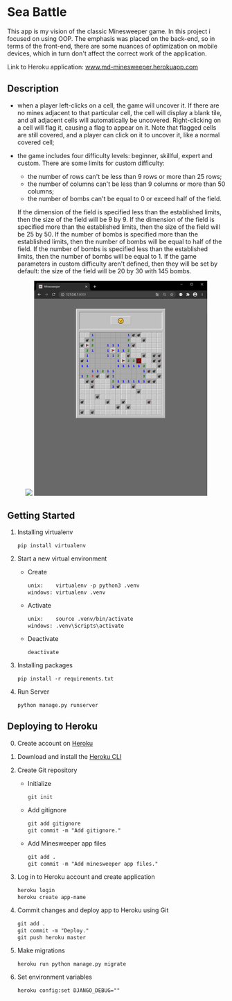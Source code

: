 # Sea Battle

This app is my vision of the classic Minesweeper game. In this project i focused on using OOP. The emphasis was placed on the back-end, so in terms of the front-end, there are some nuances of optimization on mobile devices, which in turn don't affect the correct work of the application.

Link to Heroku application: www.md-minesweeper.herokuapp.com  

## Description

- when a player left-clicks on a cell, the game will uncover it. If there are no mines adjacent to that particular cell, 
the cell will display a blank tile, and all adjacent cells will automatically be uncovered. Right-clicking on a cell 
will flag it, causing a flag to appear on it. Note that flagged cells are still covered, and a player can click on it 
to uncover it, like a normal covered cell;

- the game includes four difficulty levels: beginner, skillful, expert and custom. There are some limits for custom
difficulty:  
  - the number of rows can't be less than 9 rows or more than 25 rows;
  - the number of columns can't be less than 9 columns or more than 50 columns;
  - the number of bombs can't be equal to 0 or exceed half of the field.
  
  If the dimension of the field is specified less than the established limits, then the size of the field will be 9 by 9. 
If the dimension of the field is specified more than the established limits, then the size of the field will be 25 by 50.
If the number of bombs is specified more than the established limits, then the number of bombs will be equal to half of the field.
If the number of bombs is specified less than the established limits, then the number of bombs will be equal to 1.
If the game parameters in custom difficulty aren't defined, then they will be set by default: the size of the field 
will be 20 by 30 with 145 bombs.

<p align="center"><img src="screenshots/minesweeper_1_1.png" width="400"/> <img src="screenshots/minesweeper_2.png" width="400"/></p>


## Getting Started
1. Installing virtualenv

   ```
   pip install virtualenv
   ```
2. Start a new virtual environment
   * Create
   
     ```
     unix:    virtualenv -p python3 .venv
     windows: virtualenv .venv
     ```
   * Activate
   
     ```
     unix:    source .venv/bin/activate
     windows: .venv\Scripts\activate
     ```
   * Deactivate
   
     ```
     deactivate
     ```
4. Installing packages

   ```
   pip install -r requirements.txt
   ```
5. Run Server

   ```
   python manage.py runserver
   ```

## Deploying to Heroku
0. Create account on [Heroku](https://signup.heroku.com/)  

1. Download and install the [Heroku CLI](https://devcenter.heroku.com/articles/heroku-cli)

2. Create Git repository  
   * Initialize
   
     ```
     git init
     ```
   * Add gitignore
   
     ```
     git add gitignore
     git commit -m "Add gitignore."
     ```
   * Add Minesweeper app files
   
     ```
     git add .
     git commit -m "Add minesweeper app files."
     ```
3. Log in to Heroku account and create application

   ```
   heroku login
   heroku create app-name
   ```
4. Commit changes and deploy app to Heroku using Git

   ```
   git add .
   git commit -m "Deploy."
   git push heroku master
   ```
5. Make migrations

   ```
   heroku run python manage.py migrate
   ```
6. Set environment variables

   ```
   heroku config:set DJANGO_DEBUG=""
   ```
